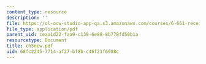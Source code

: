 ```yaml
---
content_type: resource
description: ''
file: https://ol-ocw-studio-app-qa.s3.amazonaws.com/courses/6-661-receivers-antennas-and-signals-spring-2003/68fc22457714af27bf8bc46f21f6988c_ch5new.pdf
file_type: application/pdf
parent_uid: ceaa1d22-faa9-c139-6e88-8b778fd50b1a
resourcetype: Document
title: ch5new.pdf
uid: 68fc2245-7714-af27-bf8b-c46f21f6988c
---
```


